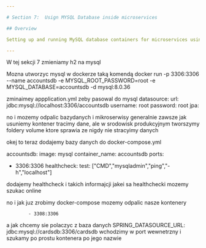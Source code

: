 ```yaml
---

# Section 7:  Usign MYSQL Database inside microservices

## Overview

Setting up and running MySQL database containers for microservices using Docker.

---
```


W tej sekcji 7 zmieniamy h2 na mysql

Mozna utworzyc mysql w dockerze taką komendą
docker run -p 3306:3306 --name accountsdb -e MYSQL_ROOT_PASSWORD=root -e MYSQL_DATABASE=accountsdb -d mysql:8.0.36

zminaimey appplication.yml zeby pasowal do mysql
datasource:
url: jdbc:mysql://localhost:3306/accountsdb
username: root
password: root
jpa:

no i mozemy odpalic bazydanych i mikroserwisy
generalnie zawsze jak usuniemy kontener tracimy dane,
ale w srodowisk produkcyjnym tworszymy foldery volume ktore sprawia ze nigdy nie stracyimy danych


okej to teraz dodajemy bazy danych do docker-compose.yml

accountsdb:
image: mysql
container_name: accountsdb
ports:
- 3306:3306
healthcheck:
test: ["CMD","mysqladmin","ping","-h","localhost"]
      
dodajemy healthcheck i takich informajcji jakei sa healthchecki mozemy szukac online 

no i jak juz zrobimy docker-compose mozemy odpalic nasze kontenery

            - 3308:3306
a jak chcemy sie polaczyc z baza danych  SPRING_DATASOURCE_URL: jdbc:mysql://cardsdb:3306/cardsdb 
wchodzimy w port wewnetrzny i szukamy po prostu kontenera po jego nazwie 